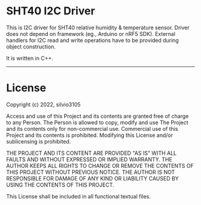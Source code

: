
# SHT40 I2C Driver

This is I2C driver for SHT40 relative humidity & temperature sensor.
Driver does not depend on framework (eg., Arduino or nRF5 SDK). External handlers for I2C read and write operations have to be provided during object construction.

It is written in C++.

---

# License

Copyright (c) 2022, silvio3105

Access and use of this Project and its contents are granted free of charge to any Person.
The Person is allowed to copy, modify and use The Project and its contents only for non-commercial use.
Commercial use of this Project and its contents is prohibited.
Modifying this License and/or sublicensing is prohibited.

THE PROJECT AND ITS CONTENT ARE PROVIDED "AS IS" WITH ALL FAULTS AND WITHOUT EXPRESSED OR IMPLIED WARRANTY.
THE AUTHOR KEEPS ALL RIGHTS TO CHANGE OR REMOVE THE CONTENTS OF THIS PROJECT WITHOUT PREVIOUS NOTICE.
THE AUTHOR IS NOT RESPONSIBLE FOR DAMAGE OF ANY KIND OR LIABILITY CAUSED BY USING THE CONTENTS OF THIS PROJECT.

This License shall be included in all functional textual files.